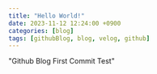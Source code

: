 ```yaml
---
title: "Hello World!"
date: 2023-11-12 12:24:00 +0900
categories: [blog]
tags: [githubBlog, blog, velog, github]
---
```


"Github Blog First Commit Test"
